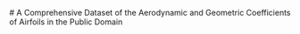 <p align="justify">
  # A Comprehensive Dataset of the Aerodynamic and Geometric Coefficients of Airfoils in the Public Domain
<p/>
